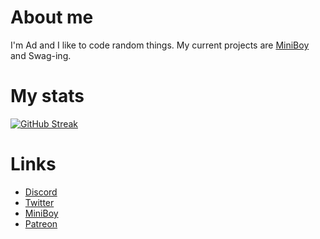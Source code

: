# About me

I'm Ad and I like to code random things.
My current projects are [MiniBoy](https://github.com/byAd12/MiniBoy) and Swag-ing.

# My stats
[![GitHub Streak](http://github-readme-streak-stats.herokuapp.com?user=byAd12&theme=merko&hide_border=true&fire=010BDD)](https://git.io/streak-stats)

# Links

* [Discord](https://discord.gg/gG3DnUfj6E)
* [Twitter](https://twitter.com/MiniBoy_Bot)
* [MiniBoy](https://dsc.gg/miniboy)
* [Patreon](https://www.patreon.com/MiniBoy)
